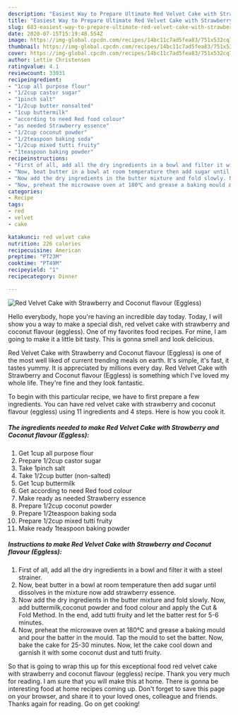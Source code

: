 ```yaml
---
description: "Easiest Way to Prepare Ultimate Red Velvet Cake with Strawberry and Coconut flavour (Eggless)"
title: "Easiest Way to Prepare Ultimate Red Velvet Cake with Strawberry and Coconut flavour (Eggless)"
slug: 683-easiest-way-to-prepare-ultimate-red-velvet-cake-with-strawberry-and-coconut-flavour-eggless
date: 2020-07-15T15:19:48.554Z
image: https://img-global.cpcdn.com/recipes/14bc11c7ad5fea83/751x532cq70/red-velvet-cake-with-strawberry-and-coconut-flavour-eggless-recipe-main-photo.jpg
thumbnail: https://img-global.cpcdn.com/recipes/14bc11c7ad5fea83/751x532cq70/red-velvet-cake-with-strawberry-and-coconut-flavour-eggless-recipe-main-photo.jpg
cover: https://img-global.cpcdn.com/recipes/14bc11c7ad5fea83/751x532cq70/red-velvet-cake-with-strawberry-and-coconut-flavour-eggless-recipe-main-photo.jpg
author: Lettie Christensen
ratingvalue: 4.1
reviewcount: 33031
recipeingredient:
- "1cup all purpose flour"
- "1/2cup castor sugar"
- "1pinch salt"
- "1/2cup butter nonsalted"
- "1cup buttermilk"
- "according to need Red food colour"
- "as needed Strawberry essence"
- "1/2cup coconut powder"
- "1/2teaspoon baking soda"
- "1/2cup mixed tutti fruity"
- "1teaspoon baking powder"
recipeinstructions:
- "First of all, add all the dry ingredients in a bowl and filter it with a steel strainer."
- "Now, beat butter in a bowl at room temperature then add sugar until dissolves in the mixture now add strawberry essence."
- "Now add the dry ingredients in the butter mixture and fold slowly. Now, add buttermilk,coconut powder and food colour and apply the Cut &amp; Fold Method. In the end, add tutti fruity and let the batter rest for 5-6 minutes."
- "Now, preheat the microwave oven at 180℃ and grease a baking mould and pour the batter in the mould. Tap the mould to set the batter. Now, bake the cake for 25-30 minutes. Now, let the cake cool down and garnish it with some coconut dust and tutti fruity."
categories:
- Recipe
tags:
- red
- velvet
- cake

katakunci: red velvet cake 
nutrition: 226 calories
recipecuisine: American
preptime: "PT23M"
cooktime: "PT49M"
recipeyield: "1"
recipecategory: Dinner

---
```



![Red Velvet Cake with Strawberry and Coconut flavour (Eggless)](https://img-global.cpcdn.com/recipes/14bc11c7ad5fea83/751x532cq70/red-velvet-cake-with-strawberry-and-coconut-flavour-eggless-recipe-main-photo.jpg)

Hello everybody, hope you're having an incredible day today. Today, I will show you a way to make a special dish, red velvet cake with strawberry and coconut flavour (eggless). One of my favorites food recipes. For mine, I am going to make it a little bit tasty. This is gonna smell and look delicious.

Red Velvet Cake with Strawberry and Coconut flavour (Eggless) is one of the most well liked of current trending meals on earth. It's simple, it's fast, it tastes yummy. It is appreciated by millions every day. Red Velvet Cake with Strawberry and Coconut flavour (Eggless) is something which I've loved my whole life. They're fine and they look fantastic.




To begin with this particular recipe, we have to first prepare a few ingredients. You can have red velvet cake with strawberry and coconut flavour (eggless) using 11 ingredients and 4 steps. Here is how you cook it.

<!--inarticleads1-->

##### The ingredients needed to make Red Velvet Cake with Strawberry and Coconut flavour (Eggless):

1. Get 1cup all purpose flour
1. Prepare 1/2cup castor sugar
1. Take 1pinch salt
1. Take 1/2cup butter (non-salted)
1. Get 1cup buttermilk
1. Get according to need Red food colour
1. Make ready as needed Strawberry essence
1. Prepare 1/2cup coconut powder
1. Prepare 1/2teaspoon baking soda
1. Prepare 1/2cup mixed tutti fruity
1. Make ready 1teaspoon baking powder




<!--inarticleads2-->

##### Instructions to make Red Velvet Cake with Strawberry and Coconut flavour (Eggless):

1. First of all, add all the dry ingredients in a bowl and filter it with a steel strainer.
1. Now, beat butter in a bowl at room temperature then add sugar until dissolves in the mixture now add strawberry essence.
1. Now add the dry ingredients in the butter mixture and fold slowly. Now, add buttermilk,coconut powder and food colour and apply the Cut &amp; Fold Method. In the end, add tutti fruity and let the batter rest for 5-6 minutes.
1. Now, preheat the microwave oven at 180℃ and grease a baking mould and pour the batter in the mould. Tap the mould to set the batter. Now, bake the cake for 25-30 minutes. Now, let the cake cool down and garnish it with some coconut dust and tutti fruity.




So that is going to wrap this up for this exceptional food red velvet cake with strawberry and coconut flavour (eggless) recipe. Thank you very much for reading. I am sure that you will make this at home. There is gonna be interesting food at home recipes coming up. Don't forget to save this page on your browser, and share it to your loved ones, colleague and friends. Thanks again for reading. Go on get cooking!
